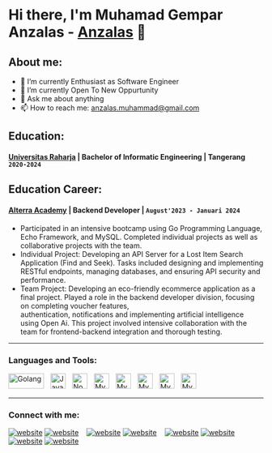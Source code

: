 # Hi there, I'm Muhamad Gempar Anzalas - [Anzalas](https://www.linkedin.com/in/muhamadgemparanzalas/) 👋
## About me:
- 🔭 I’m currently Enthusiast as Software Engineer
- 🌱 I’m currently Open To New Oppurtunity
- 💬 Ask me about anything
- 📫 How to reach me: anzalas.muhammad@gmail.com

## Education:
#### [Universitas Raharja](https://www.raharja.ac.id) | Bachelor of Informatic Engineering | Tangerang `2020-2024`

## Education Career:
#### [Alterra Academy](https://academy.alterra.id/) | Backend Developer |  `August'2023 - Januari 2024`
- Participated in an intensive bootcamp using Go Programming Language, Echo Framework, and MySQL. Completed individual projects as well as collaborative projects with the team.
- Individual Project: Developing an API Server for a Lost Item Search Application (Find and Seek). Tasks included designing and implementing RESTful endpoints, managing databases, and 
ensuring API security and performance.
- Team Project: Developing an eco-friendly ecommerce application as a final project. Played a role in the backend developer division, focusing on completing voucher features,     
authentication, notifications and implementing artificial intelligence using Open Ai. This project involved intensive collaboration with the team for frontend-backend integration 
and thorough testing.

---

### Languages and Tools:

[<img align="left" alt="Golang" width="70px" height="30px" src="https://openupthecloud.com/wp-content/uploads/2020/01/Golang.png" style="padding-right:10px;" />][webdev]
[<img align="left" alt="Javascript" width="30px" src="https://anzalas.vercel.app/javascript.svg" style="padding-right:10px;" />][webdev]
[<img align="left" alt="Node JS" width="30px" src="https://e7.pngegg.com/pngimages/306/37/png-clipart-node-js-logo-node-js-javascript-web-application-express-js-computer-software-others-miscellaneous-text-thumbnail.png" style="padding-right:10px;" />][webdev]
[<img align="left" alt="MySQL" width="30px" src="https://anzalas.vercel.app/next.svg" style="padding-right:10px;" />][webdev]
[<img align="left" alt="MySQL" width="30px" src="https://anzalas.vercel.app/react.svg" style="padding-right:10px;" />][webdev]
[<img align="left" alt="MySQL" width="30px" src="https://anzalas.vercel.app/mysql.svg" style="padding-right:10px;" />][webdev]
[<img align="left" alt="MySQL" width="30px" src="https://webimages.mongodb.com/_com_assets/cms/kuyjf3vea2hg34taa-horizontal_default_slate_blue.svg?auto=format%252Ccompress" style="padding-right:10px;" />][webdev]
[<img align="left" alt="MySQL" width="30px" src="https://anzalas.vercel.app/postgresql.svg" style="padding-right:10px;" />][webdev]

<br />
<br />

---
### Connect with me:

[![website](./img/youtube-light.svg)](https://www.youtube.com/channel/UC22xix7qvwpYWnSQ5QEYtAQ#gh-light-mode-only)
[![website](./img/youtube-dark.svg)](https://www.youtube.com/channel/UC22xix7qvwpYWnSQ5QEYtAQ#gh-dark-mode-only)
&nbsp;&nbsp;
[![website](./img/twitter-light.svg)](https://twitter.com/vincentwwidyan#gh-light-mode-only)
[![website](./img/twitter-dark.svg)](https://twitter.com/vincentwwidyan#gh-dark-mode-only)
&nbsp;&nbsp;
[![website](./img/linkedin-light.svg)](https://www.linkedin.com/in/vincentwidyan#gh-light-mode-only)
[![website](./img/linkedin-dark.svg)](https://www.linkedin.com/in/vincentwidyan#gh-dark-mode-only)
&nbsp;&nbsp;
[![website](./img/instagram-light.svg)](https://instagram.com/vincentwwidyan#gh-light-mode-only)
[![website](./img/instagram-dark.svg)](https://instagram.com/vincentwwidyan#gh-dark-mode-only)



[webdev]: https://github.com/vincentwidyan/vincentwidyan

